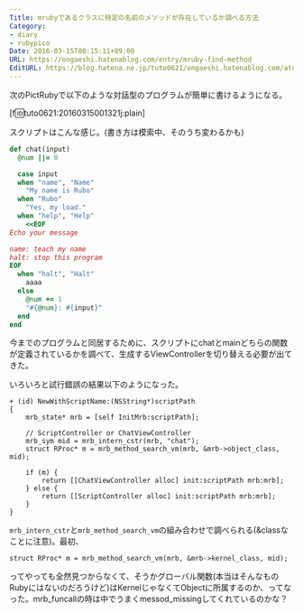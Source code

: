 ```yaml
---
Title: mrubyであるクラスに特定の名前のメソッドが存在しているか調べる方法
Category:
- diary
- rubypico
Date: 2016-03-15T00:15:11+09:00
URL: https://ongaeshi.hatenablog.com/entry/mruby-find-method
EditURL: https://blog.hatena.ne.jp/tuto0621/ongaeshi.hatenablog.com/atom/entry/10328537792367098953
---
```


次のPictRubyで以下のような対話型のプログラムが簡単に書けるようになる。

[f:id:tuto0621:20160315001321j:plain]

スクリプトはこんな感じ。(書き方は模索中、そのうち変わるかも)

```ruby
def chat(input)
  @num ||= 0

  case input
  when "name", "Name"
    "My name is Rubo"
  when "Rubo"
    "Yes, my load."
  when "help", "Help"
    <<EOF
Echo your message

name: teach my name
halt: stop this program
EOF
  when "halt", "Halt"
    aaaa
  else
    @num += 1
    "#{@num}: #{input}"
  end
end
```

今までのプログラムと同居するために、スクリプトにchatとmainどちらの関数が定義されているかを調べて、生成するViewControllerを切り替える必要が出てきた。

いろいろと試行錯誤の結果以下のようになった。

```objc
+ (id) NewWithScriptName:(NSString*)scriptPath
{
    mrb_state* mrb = [self InitMrb:scriptPath];

    // ScriptController or ChatViewController
    mrb_sym mid = mrb_intern_cstr(mrb, "chat");
    struct RProc* m = mrb_method_search_vm(mrb, &mrb->object_class, mid);

    if (m) {
        return [[ChatViewController alloc] init:scriptPath mrb:mrb];
    } else {
        return [[ScriptController alloc] init:scriptPath mrb:mrb];
    }
}
```

`mrb_intern_cstr`と`mrb_method_search_vm`の組み合わせで調べられる(&classなことに注意)。最初、

```objc
struct RProc* m = mrb_method_search_vm(mrb, &mrb->kernel_class, mid);
```

ってやっても全然見つからなくて、そうかグローバル関数(本当はそんなものRubyにはないのだろうけど)はKernelじゃなくてObjectに所属するのか、ってなった。mrb_funcallの時は中でうまくmessod_missingしてくれているのかな？
